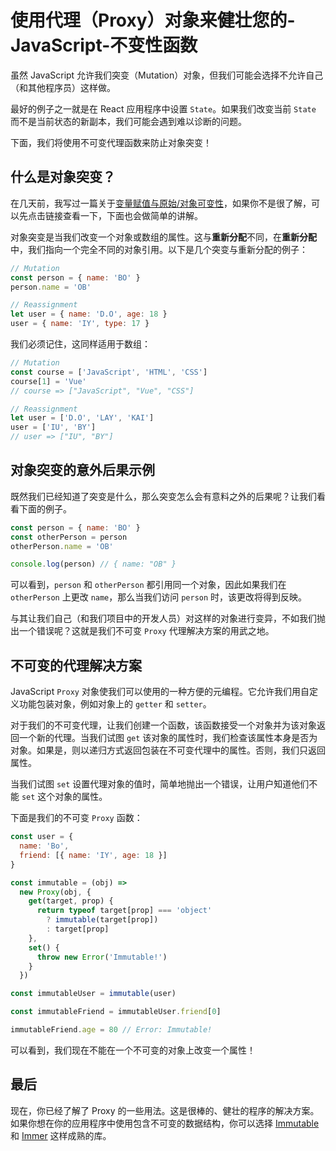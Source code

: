 # 使用代理（Proxy）对象来健壮您的-JavaScript-不变性函数

虽然 JavaScript 允许我们突变（Mutation）对象，但我们可能会选择不允许自己（和其他程序员）这样做。

最好的例子之一就是在 React 应用程序中设置 `State`。如果我们改变当前 `State` 而不是当前状态的新副本，我们可能会遇到难以诊断的问题。

下面，我们将使用不可变代理函数来防止对象突变！

## 什么是对象突变？

在几天前，我写过一篇关于[变量赋值与原始/对象可变性](https://www.jianshu.com/p/724348470b17)，如果你不是很了解，可以先点击链接查看一下，下面也会做简单的讲解。

对象突变是当我们改变一个对象或数组的属性。这与**重新分配**不同，在**重新分配**中，我们指向一个完全不同的对象引用。以下是几个突变与重新分配的例子：

```javascript
// Mutation
const person = { name: 'BO' }
person.name = 'OB'

// Reassignment
let user = { name: 'D.O', age: 18 }
user = { name: 'IY', type: 17 }
```

我们必须记住，这同样适用于数组：

```javascript
// Mutation
const course = ['JavaScript', 'HTML', 'CSS']
course[1] = 'Vue'
// course => ["JavaScript", "Vue", "CSS"]

// Reassignment
let user = ['D.O', 'LAY', 'KAI']
user = ['IU', 'BY']
// user => ["IU", "BY"]
```

## 对象突变的意外后果示例

既然我们已经知道了突变是什么，那么突变怎么会有意料之外的后果呢？让我们看看下面的例子。

```javascript
const person = { name: 'BO' }
const otherPerson = person
otherPerson.name = 'OB'

console.log(person) // { name: "OB" }
```

可以看到，`person` 和 `otherPerson` 都引用同一个对象，因此如果我们在 `otherPerson` 上更改 `name`，那么当我们访问 `person` 时，该更改将得到反映。

与其让我们自己（和我们项目中的开发人员）对这样的对象进行变异，不如我们抛出一个错误呢？这就是我们不可变 `Proxy` 代理解决方案的用武之地。

## 不可变的代理解决方案

JavaScript `Proxy` 对象使我们可以使用的一种方便的元编程。它允许我们用自定义功能包装对象，例如对象上的 `getter` 和 `setter`。

对于我们的不可变代理，让我们创建一个函数，该函数接受一个对象并为该对象返回一个新的代理。当我们试图 `get` 该对象的属性时，我们检查该属性本身是否为对象。如果是，则以递归方式返回包装在不可变代理中的属性。否则，我们只返回属性。

当我们试图 `set` 设置代理对象的值时，简单地抛出一个错误，让用户知道他们不能 `set` 这个对象的属性。

下面是我们的不可变 `Proxy` 函数：

```javascript
const user = {
  name: 'Bo',
  friend: [{ name: 'IY', age: 18 }]
}

const immutable = (obj) =>
  new Proxy(obj, {
    get(target, prop) {
      return typeof target[prop] === 'object'
        ? immutable(target[prop])
        : target[prop]
    },
    set() {
      throw new Error('Immutable!')
    }
  })

const immutableUser = immutable(user)

const immutableFriend = immutableUser.friend[0]

immutableFriend.age = 80 // Error: Immutable!
```

可以看到，我们现在不能在一个不可变的对象上改变一个属性！

## 最后

现在，你已经了解了 Proxy 的一些用法。这是很棒的、健壮的程序的解决方案。如果你想在你的应用程序中使用包含不可变的数据结构，你可以选择 [Immutable](https://www.npmjs.com/package/immutable) 和 [Immer](https://www.npmjs.com/package/immer) 这样成熟的库。

